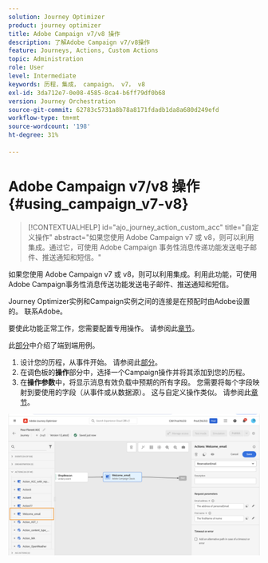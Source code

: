 ```yaml
---
solution: Journey Optimizer
product: journey optimizer
title: Adobe Campaign v7/v8 操作
description: 了解Adobe Campaign v7/v8操作
feature: Journeys, Actions, Custom Actions
topic: Administration
role: User
level: Intermediate
keywords: 历程，集成， campaign， v7， v8
exl-id: 3da712e7-0e08-4585-8ca4-b6ff79df0b68
version: Journey Orchestration
source-git-commit: 62783c5731a8b78a8171fdadb1da8a680d249efd
workflow-type: tm+mt
source-wordcount: '198'
ht-degree: 31%

---
```


# Adobe Campaign v7/v8 操作 {#using_campaign_v7-v8}

>[!CONTEXTUALHELP]
>id="ajo_journey_action_custom_acc"
>title="自定义操作"
>abstract="如果您使用 Adobe Campaign v7 或 v8，则可以利用集成。通过它，可使用 Adobe Campaign 事务性消息传递功能发送电子邮件、推送通知和短信。"

如果您使用 Adobe Campaign v7 或 v8，则可以利用集成。利用此功能，可使用Adobe Campaign事务性消息传送功能发送电子邮件、推送通知和短信。

Journey Optimizer实例和Campaign实例之间的连接是在预配时由Adobe设置的。 联系Adobe。

要使此功能正常工作，您需要配置专用操作。 请参阅此[章节](../action/acc-action.md)。

此[部分](../building-journeys/ajo-ac.md)中介绍了端到端用例。

1. 设计您的历程，从事件开始。 请参阅此[部分](../building-journeys/journey.md)。
1. 在调色板的&#x200B;**操作**&#x200B;部分中，选择一个Campaign操作并将其添加到您的历程。
1. 在&#x200B;**操作参数**&#x200B;中，将显示消息有效负载中预期的所有字段。 您需要将每个字段映射到要使用的字段（从事件或从数据源）。 这与自定义操作类似。 请参阅此[章节](../building-journeys/using-custom-actions.md)。

![](assets/accintegration2.png)
